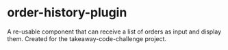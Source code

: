 # order-history-plugin
A re-usable component that can receive a list of orders as input and display them. Created for the takeaway-code-challenge project.
